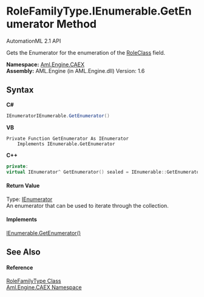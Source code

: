 # RoleFamilyType.IEnumerable.GetEnumerator Method 
AutomationML 2.1 API 

Gets the Enumerator for the enumeration of the <a href="P_Aml_Engine_CAEX_RoleFamilyType_RoleClass">RoleClass</a> field.

**Namespace:**&nbsp;<a href="N_Aml_Engine_CAEX">Aml.Engine.CAEX</a><br />**Assembly:**&nbsp;AML.Engine (in AML.Engine.dll) Version: 1.6

## Syntax

**C#**<br />
``` C#
IEnumeratorIEnumerable.GetEnumerator()
```

**VB**<br />
``` VB
Private Function GetEnumerator As IEnumerator
	Implements IEnumerable.GetEnumerator
```

**C++**<br />
``` C++
private:
virtual IEnumerator^ GetEnumerator() sealed = IEnumerable::GetEnumerator
```


#### Return Value
Type: <a href="https://docs.microsoft.com/dotnet/api/system.collections.ienumerator" target="_parent" rel="noopener noreferrer">IEnumerator</a><br />An enumerator that can be used to iterate through the collection.

#### Implements
<a href="https://docs.microsoft.com/dotnet/api/system.collections.ienumerable.getenumerator#System_Collections_IEnumerable_GetEnumerator" target="_parent" rel="noopener noreferrer">IEnumerable.GetEnumerator()</a><br />

## See Also


#### Reference
<a href="T_Aml_Engine_CAEX_RoleFamilyType">RoleFamilyType Class</a><br /><a href="N_Aml_Engine_CAEX">Aml.Engine.CAEX Namespace</a><br />